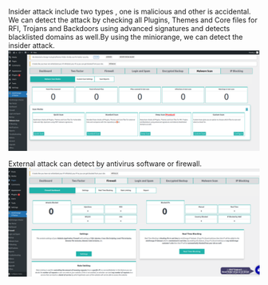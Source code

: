 Insider attack include two types , one is malicious and other is accidental.
We can detect the attack by checking all Plugins, Themes and Core files for RFI, Trojans and Backdoors using advanced signatures and detects blacklisted domains as well.By using the miniorange, we can detect the insider attack.
![G Logo](./assets/Step5_1.png)

External attack can detect by antivirus software or firewall.
![H Logo](./assets/Step5_2.png)
